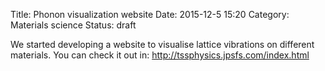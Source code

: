 Title: Phonon visualization website
Date: 2015-12-5 15:20
Category: Materials science
Status: draft

We started developing a website to visualise lattice vibrations on different materials.
You can check it out in:
http://tssphysics.jpsfs.com/index.html
